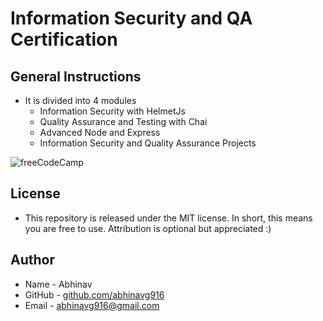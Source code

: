 # Information Security and QA Certification
## General Instructions
* It is divided into 4 modules
  * Information Security with HelmetJs
  * Quality Assurance and Testing with Chai
  * Advanced Node and Express
  * Information Security and Quality Assurance Projects
  
![freeCodeCamp](https://upload.wikimedia.org/wikipedia/commons/3/39/FreeCodeCamp_logo.png)

## License
* This repository is released under the MIT license. In short, this means you are free to use. Attribution is optional but appreciated :)

## Author
* Name - Abhinav
* GitHub - [github.com/abhinavg916](https://github.com/abhinavg916)
* Email - abhinavg916@gmail.com
